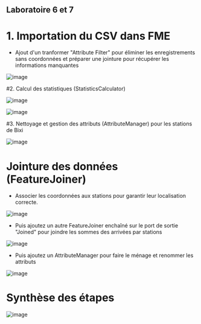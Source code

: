 ## Laboratoire 6 et 7

# 1. Importation du CSV dans FME

- Ajout d'un tranformer "Attribute Filter" pour éliminer les enregistrements sans coordonnées et préparer une jointure pour récupérer les informations manquantes

![image](https://github.com/user-attachments/assets/d586b2df-9e58-445d-b69d-22c148d955f6)


#2. Calcul des statistiques (StatisticsCalculator)

![image](https://github.com/user-attachments/assets/62128d2f-0107-4f46-83f5-abaf607b1323)

![image](https://github.com/user-attachments/assets/96ab108a-9814-4e6b-b637-c1df1e508d54)

#3. Nettoyage et gestion des attributs (AttributeManager) pour les stations de Bixi

![image](https://github.com/user-attachments/assets/bf720b93-6cc4-4352-8f00-f23684d01001)

# Jointure des données (FeatureJoiner)

- Associer les coordonnées aux stations pour garantir leur localisation correcte.

![image](https://github.com/user-attachments/assets/3b692dc8-7b82-4936-bbb5-5a71572a2807)

- Puis ajoutez un autre FeatureJoiner enchaîné sur le port de sortie "Joined" pour joindre les sommes des arrivées par stations

![image](https://github.com/user-attachments/assets/2f75027f-ead6-44ac-94b0-f02f9e47c2fb)


- Puis ajoutez un AttributeManager pour faire le ménage et renommer les attributs

![image](https://github.com/user-attachments/assets/700c5069-ee18-430a-a827-15cf16855fec)

# Synthèse des étapes

![image](https://github.com/user-attachments/assets/50ba8bdc-900a-42e8-8c90-7f03bef766c5)















